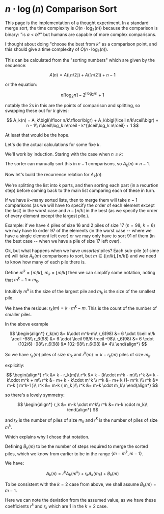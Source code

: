# $n\cdot \log(n)$ Comparison Sort

This page is the implementation of a thought experiment. In a standard merge sort, the time complexity is $O(n \cdot \log_2(n))$ because the comparison is binary: "is $a < b$?" but humans are capable of more complex comparisons.

I thought about doing "choose the best from $k$" as a comparison point, and this should give a time complexity of $O(n \cdot \log_k(n))$.

This can be calculated from the "sorting numbers" which are given by the sequence:

$$
A(n) = A\bigl(\lfloor n/2\rfloor\bigr) + A\bigl(\lceil n/2\rceil\bigr) + n - 1
$$

or the equation:

$$
n\lceil\log_2 n\rceil - 2^{\lceil\log_2 n\rceil} + 1
$$

notably the $2$s in this are the points of comparison and splitting, so swapping these out for $k$ gives:

$$
A_k(n) = A_k\bigl(\lfloor n/k\rfloor\bigr) + A_k\bigl(\lceil n/k\rceil\bigr) + n - 1\\
n\lceil\log_k n\rceil - k^{\lceil\log_k n\rceil} + 1
$$

At least that would be the hope.

Let's do the actual calculations for some fixe $k$.

We'll work by induction. Staring with the case when $n\leq k$:

The sorter can manually sort this in $n-1$ comparisons, so $A_k(n) = n-1$.

Now let's build the recurrence relation for $A_k(n)$:

We're splitting the list into k parts, and then sorting each part (in a recurtion step) before coming back to the main list comparing each of these in turn.

If we have $k-$many sorted lists, then to merge them will take $n-1$ comparisons (as we will have to specify the order of each element except the last) in the worst case and $n-\lceil n/k \rceil$ in the best (as we specify the order of every element except the largest pile.).

Example: if we have $4$ piles of size $16$ and $2$ piles of size $17$ ($n=98$, $k=6$) we may have to order $97$ of the elements (in the worst case -- where we have a single element left over) or we may only have to sort $91$ of them (in the best case -- when we have a pile of size $17$ left over).

<!-- Now, for the induction step, we assume that $A_k(n) = n\lceil\log_k n\rceil - k^{\lceil\log_k n\rceil} + 1$ for all $n\leq m$ and show that it holds for $m+1$. -->

Ok, but what happens when we have _unsorted_ piles?
Each sub-pile (of sime $m$) will take $A_k(m)$ comparisons to sort, but $m \in \{\lfloor n/k \rfloor, \lceil n/k \rceil \}$ and we need to know how many of each pile there is.

Define $m^k= \lceil m/k \rceil$, $m_k = \lfloor m/k \rfloor$ then we can simplify some notation, noting that $m^k -1= m_k$.

Intuitivly $m^k$ is the size of the largest pile and $m_k$ is the size of the smallest pile.

We have the residue: $r_k(m) = k\cdot m^k - m$. This is the count of the number of smaller piles.

In the above example

$$
\begin{align*}
r_k(m) &= k\cdot m^k-m\\
r_6(98) &=  6 \cdot \lceil m/k \rceil -98\\
r_6(98) &=  6 \cdot \lceil 98/6 \rceil -98\\
r_6(98) &=  6 \cdot (102/6) -98\\
r_6(98) &=  102-98\\
r_6(98) &= 4\\
\end{align*}
$$

So we have $r_k(m)$ piles of size $m_k$ and $r^k(m):=k-r_k(m)$ piles of size $m_k$.

explicitly:

$$
\begin{align*}
r^k &= k - r_k(m)\\
r^k &= k - (k\cdot m^k - m)\\
r^k &= k - k\cdot m^k + m\\
r^k &= m+ k - k\cdot m^k \\
r^k &= m+ k (1- m^k )\\
r^k &= m-k ( m^k-1 )\\
r^k &= m-k ( m_k )\\
r^k &= m-k \cdot m_k\\
\end{align*}
$$

so there's a lovely symmetry:

$$
\begin{align*}
r_k &= m-k \cdot m^k\\
r^k &= m-k \cdot m_k\\
\end{align*}
$$

and $r_k$ is the number of piles of size $m_k$ and $r^k$ is the number of piles of size $m^k$.

Which explains why I chose that notation.

Defining $B_k(m)$ to be the number of steps required to merge the sorted piles, which we know from earlier to be in the range $\{m-m^k,m-1\}$.

We have:

$$
 A_k(n)=r^k A_k(m^k) +r_k A_k(m_k) + B_k(m)
$$

To be consistent with the $k=2$ case from above, we shall assume $B_k(m) = m-1$.

Here we can note the deviation from the assumed value, as we have these coefficients $r^k$ and $r_k$ which are $1$ in the $k=2$ case.
